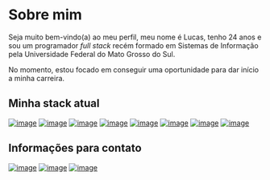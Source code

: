 # Sobre mim

Seja muito bem-vindo(a) ao meu perfil, meu nome é Lucas, tenho 24 anos e sou um programador _full stack_ recém formado em Sistemas de Informação pela Universidade Federal do Mato Grosso do Sul.

No momento, estou focado em conseguir uma oportunidade para dar início a minha carreira.

## Minha stack atual

[![image](https://img.shields.io/badge/C%23-239120?style=for-the-badge&logo=c-sharp&logoColor=white)](https://learn.microsoft.com/en-us/dotnet/csharp/tour-of-csharp/) 
[![image](https://img.shields.io/badge/Java-ED8B00?style=for-the-badge&logo=java&logoColor=white)](https://www.java.com/)
[![image](https://img.shields.io/badge/SpringBoot-6DB33F?style=for-the-badge&logo=Spring&logoColor=white)](https://spring.io/projects/spring-boot)
[![image](https://img.shields.io/badge/HTML5-E34F26?style=for-the-badge&logo=html5&logoColor=white)](https://developer.mozilla.org/en-US/docs/Web/HTML)
[![image](https://img.shields.io/badge/CSS3-1572B6?style=for-the-badge&logo=css3&logoColor=white)](https://developer.mozilla.org/en-US/docs/Web/CSS)
[![image](https://img.shields.io/badge/JavaScript-F7DF1E?style=for-the-badge&logo=javascript&logoColor=black)](https://developer.mozilla.org/en-US/docs/Web/JavaScript)
[![image](https://img.shields.io/badge/Vue.js-35495E?style=for-the-badge&logo=vuedotjs&logoColor=white)](https://vuejs.org/)
[![image](https://img.shields.io/badge/postgresql-4169E1?style=for-the-badge&logo=postgresql&logoColor=white)](https://www.postgresql.org/)

## Informações para contato

[![image](https://img.shields.io/badge/LinkedIn-0077B5?style=for-the-badge&logo=linkedin&logoColor=white)](https://www.linkedin.com/in/lucasgarciarodrigues/)
[![image](https://img.shields.io/badge/Facebook-1877F2?style=for-the-badge&logo=facebook&logoColor=white)](https://www.facebook.com/grlucas00) 
[![image](https://img.shields.io/badge/Microsoft_Outlook-0078D4?style=for-the-badge&logo=microsoft-outlook&logoColor=white)](mailto:lucas_allnet@hotmail.com)
